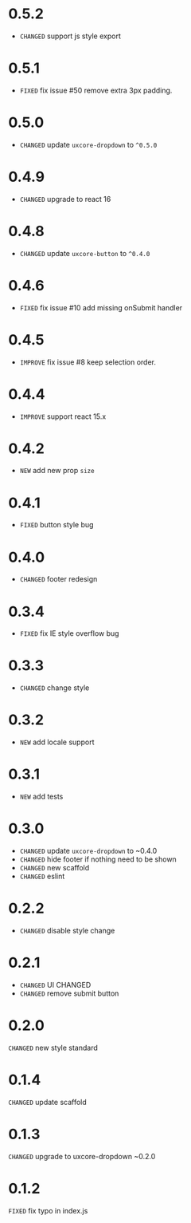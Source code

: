 # 0.5.2

* `CHANGED` support js style export

# 0.5.1

* `FIXED` fix issue #50 remove extra 3px padding.

# 0.5.0

* `CHANGED` update `uxcore-dropdown` to `^0.5.0`

# 0.4.9

* `CHANGED` upgrade to react 16

# 0.4.8

* `CHANGED` update `uxcore-button` to `^0.4.0`

# 0.4.6

* `FIXED` fix issue #10 add missing onSubmit handler

# 0.4.5

* `IMPROVE` fix issue #8 keep selection order.

# 0.4.4

* `IMPROVE` support react 15.x

# 0.4.2

* `NEW` add new prop `size`

# 0.4.1

* `FIXED` button style bug

# 0.4.0

* `CHANGED` footer redesign

# 0.3.4

* `FIXED` fix IE style overflow bug

# 0.3.3

* `CHANGED` change style

# 0.3.2

* `NEW` add locale support 

# 0.3.1

* `NEW` add tests

# 0.3.0

* `CHANGED` update `uxcore-dropdown` to ~0.4.0
* `CHANGED` hide footer if nothing need to be shown
* `CHANGED` new scaffold
* `CHANGED` eslint

# 0.2.2

* `CHANGED` disable style change

# 0.2.1

* `CHANGED` UI CHANGED
* `CHANGED` remove submit button

# 0.2.0

`CHANGED` new style standard

# 0.1.4

`CHANGED` update scaffold

# 0.1.3

`CHANGED` upgrade to uxcore-dropdown ~0.2.0

# 0.1.2

`FIXED` fix typo in index.js
